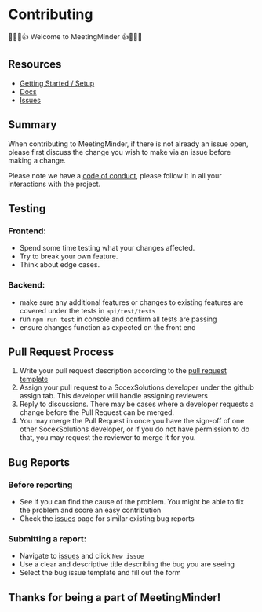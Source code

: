 # Contributing

:partying_face::cowboy_hat_face::tada::+1: Welcome to MeetingMinder :+1::tada::cowboy_hat_face::partying_face:

## Resources
- [Getting Started / Setup](https://github.com/SocexSolutions/agenda-v2/blob/master/README.md)
- [Docs](https://github.com/SocexSolutions/agenda-v2/tree/master/docs)
- [Issues](https://github.com/SocexSolutions/agenda-v2/issues)

## Summary

When contributing to MeetingMinder, if there is not already an issue open, please first discuss the change you wish to make via an issue before making a change. 

Please note we have a [code of conduct](https://github.com/SocexSolutions/agenda-v2/blob/master/CODE_OF_CONDUCT.md), please follow it in all your interactions with the project.

## Testing

### Frontend:

- Spend some time testing what your changes affected. 
- Try to break your own feature. 
- Think about edge cases.

### Backend:
- make sure any additional features or changes to existing features are covered under the tests in `api/test/tests`
- run `npm run test` in console and confirm all tests are passing
- ensure changes function as expected on the front end

## Pull Request Process

1. Write your pull request description according to the [pull request template](https://github.com/SocexSolutions/agenda-v2/blob/master/pull_request_template.md)
2. Assign your pull request to a SocexSolutions developer under the github assign tab. This developer will handle assigning reviewers
3. Reply to discussions. There may be cases where a developer requests a change before the Pull Request can be merged.
4. You may merge the Pull Request in once you have the sign-off of one other SocexSolutions developer, or if you do not have permission to do that, you may request the reviewer to merge it for you.

## Bug Reports

### Before reporting
- See if you can find the cause of the problem. You might be able to fix the problem and score an easy contribution
- Check the [issues](https://github.com/SocexSolutions/agenda-v2/issues) page for similar existing bug reports

### Submitting a report:
- Navigate to [issues](https://github.com/SocexSolutions/agenda-v2/issues) and click `New issue`
- Use a clear and descriptive title describing the bug you are seeing
- Select the bug issue template and fill out the form

## Thanks for being a part of MeetingMinder!